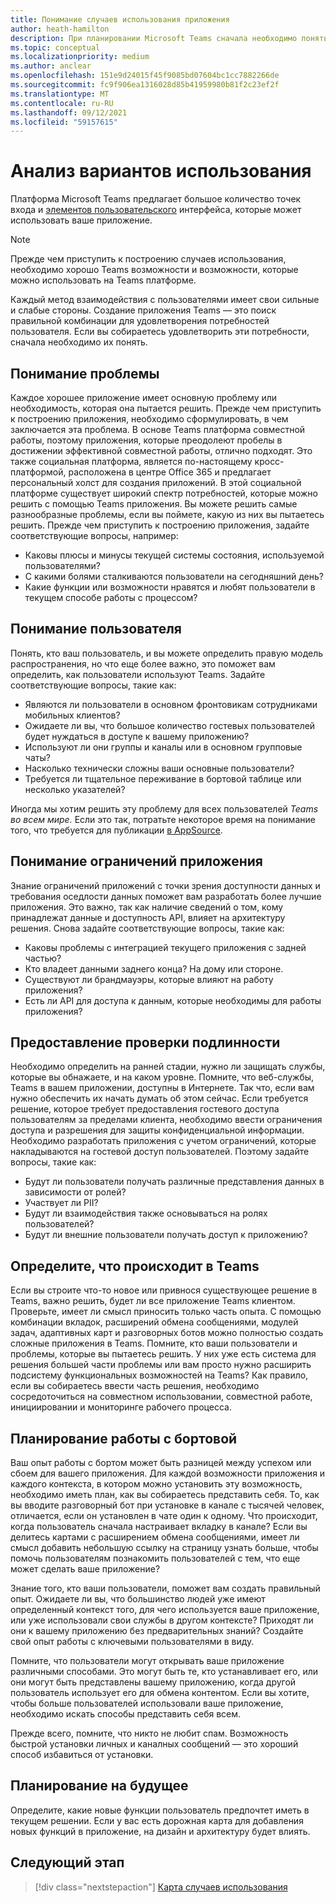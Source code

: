 ```yaml
---
title: Понимание случаев использования приложения
author: heath-hamilton
description: При планировании Microsoft Teams сначала необходимо понять, какие проблемы пытается решить приложение.
ms.topic: conceptual
ms.localizationpriority: medium
ms.author: anclear
ms.openlocfilehash: 151e9d24015f45f9085bd07604bc1cc7882266de
ms.sourcegitcommit: fc9f906ea1316028d85b41959980b81f2c23ef2f
ms.translationtype: MT
ms.contentlocale: ru-RU
ms.lasthandoff: 09/12/2021
ms.locfileid: "59157615"
---
```

# <a name="understand-your-use-cases"></a>Анализ вариантов использования

Платформа Microsoft Teams предлагает большое количество точек входа и [элементов пользовательского](../../concepts/extensibility-points.md) интерфейса, которые может использовать ваше приложение.
> [!NOTE]
> Прежде чем приступить к построению случаев использования, необходимо хорошо Teams возможности и возможности, которые можно использовать на Teams платформе.

Каждый метод взаимодействия с пользователями имеет свои сильные и слабые стороны. Создание приложения Teams — это поиск правильной комбинации для удовлетворения потребностей пользователя. Если вы собираетесь удовлетворить эти потребности, сначала необходимо их понять.

## <a name="understand-the-problem"></a>Понимание проблемы

Каждое хорошее приложение имеет основную проблему или необходимость, которая она пытается решить. Прежде чем приступить к построению приложения, необходимо сформулировать, в чем заключается эта проблема. В основе Teams платформа совместной работы, поэтому приложения, которые преодолеют пробелы в достижении эффективной совместной работы, отлично подходят. Это также социальная платформа, является по-настоящему кросс-платформой, расположена в центре Office 365 и предлагает персональный холст для создания приложений. В этой социальной платформе существует широкий спектр потребностей, которые можно решить с помощью Teams приложения. Вы можете решить самые разнообразные проблемы, если вы поймете, какую из них вы пытаетесь решить. Прежде чем приступить к построению приложения, задайте соответствующие вопросы, например:

* Каковы плюсы и минусы текущей системы состояния, используемой пользователями?
* С какими болями сталкиваются пользователи на сегодняшний день?
* Какие функции или возможности нравятся и любят пользователи в текущем способе работы с процессом?

## <a name="understand-your-user"></a>Понимание пользователя

Понять, кто ваш пользователь, и вы можете определить правую модель распространения, но что еще более важно, это поможет вам определить, как пользователи используют Teams. Задайте соответствующие вопросы, такие как:

* Являются ли пользователи в основном фронтовикам сотрудниками мобильных клиентов?
* Ожидаете ли вы, что большое количество гостевых пользователей будет нуждаться в доступе к вашему приложению?
* Используют ли они группы и каналы или в основном групповые чаты?
* Насколько технически сложны ваши основные пользователи?
* Требуется ли тщательное переживание в бортовой таблице или несколько указателей?

Иногда мы хотим решить эту проблему для всех пользователей *Teams во всем мире.* Если это так, потратьте некоторое время на понимание того, что требуется для публикации [в AppSource](~/concepts/deploy-and-publish/appsource/prepare/submission-checklist.md).

## <a name="understand-the-limitations-of-the-app"></a>Понимание ограничений приложения

Знание ограничений приложений с точки зрения доступности данных и требования оседлости данных поможет вам разработать более лучшие приложения. Это важно, так как наличие сведений о том, кому принадлежат данные и доступность API, влияет на архитектуру решения. Снова задайте соответствующие вопросы, такие как:

* Каковы проблемы с интеграцией текущего приложения с задней частью?
* Кто владеет данными заднего конца? На дому или стороне.
* Существуют ли брандмауэры, которые влияют на работу приложения?
* Есть ли API для доступа к данным, которые необходимы для работы приложения? 

## <a name="provide-authentication"></a>Предоставление проверки подлинности

Необходимо определить на ранней стадии, нужно ли защищать службы, которые вы обнажаете, и на каком уровне. Помните, что веб-службы, Teams в вашем приложении, доступны в Интернете. Так что, если вам нужно обеспечить их начать думать об этом сейчас. Если требуется решение, которое требует предоставления гостевого доступа пользователям за пределами клиента, необходимо ввести ограничения доступа и разрешения для защиты конфиденциальной информации. Необходимо разработать приложения с учетом ограничений, которые накладываются на гостевой доступ пользователей. Поэтому задайте вопросы, такие как: 

* Будут ли пользователи получать различные представления данных в зависимости от ролей?
* Участвует ли PII?
* Будут ли взаимодействия также основываться на ролях пользователей?
* Будут ли внешние пользователи получать доступ к приложению?

## <a name="decide-what-goes-in-teams"></a>Определите, что происходит в Teams

Если вы строите что-то новое или привнося существующее решение в Teams, важно решить, будет ли все приложение Teams клиентом. Проверьте, имеет ли смысл приносить только часть опыта. С помощью комбинации вкладок, расширений обмена сообщениями, модулей задач, адаптивных карт и разговорных ботов можно полностью создать сложные приложения в Teams.
Помните, кто ваши пользователи и проблемы, которые вы пытаетесь решить. У них уже есть система для решения большей части проблемы или вам просто нужно расширить подсистему функциональных возможностей на Teams? Как правило, если вы собираетесь ввести часть решения, необходимо сосредоточиться на совместном использовании, совместной работе, инициировании и мониторинге рабочего процесса.

## <a name="plan-the-onboarding-experience"></a>Планирование работы с бортовой

Ваш опыт работы с бортом может быть разницей между успехом или сбоем для вашего приложения. Для каждой возможности приложения и каждого контекста, в котором можно установить эту возможность, необходимо иметь план, как вы собираетесь представить себя. То, как вы вводите разговорный бот при установке в канале с тысячей человек, отличается, если он установлен в чате один к одному. Что происходит, когда пользователь сначала настраивает вкладку в канале? Если вы делитесь картами с расширением обмена сообщениями, имеет  ли смысл добавить небольшую ссылку на страницу узнать больше, чтобы помочь пользователям познакомить пользователей с тем, что еще может сделать ваше приложение?

Знание того, кто ваши пользователи, поможет вам создать правильный опыт. Ожидаете ли вы, что большинство людей уже имеют определенный контекст того, для чего используется ваше приложение, или уже использовали свои службы в другом контексте? Приходят ли они к вашему приложению без предварительных знаний? Создайте свой опыт работы с ключевыми пользователями в виду.

Помните, что пользователи могут открывать ваше приложение различными способами. Это могут быть те, кто устанавливает его, или они могут быть представлены вашему приложению, когда другой пользователь использует его для обмена контентом. Если вы хотите, чтобы больше пользователей использовали ваше приложение, необходимо искать способы представить себя всем.

Прежде всего, помните, что никто не любит спам. Возможность быстрой установки личных и каналных сообщений — это хороший способ избавиться от установки.

## <a name="plan-for-the-future"></a>Планирование на будущее

Определите, какие новые функции пользователь предпочтет иметь в текущем решении. Если у вас есть дорожная карта для добавления новых функций в приложение, на дизайн и архитектуру будет влиять.

## <a name="next-step"></a>Следующий этап

> [!div class="nextstepaction"]
> [Карта случаев использования](../../concepts/design/map-use-cases.md)

